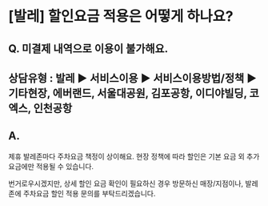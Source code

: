 # [발레] 할인요금 적용은 어떻게 하나요?

**Q. 미결제 내역으로 이용이 불가해요.**
-------------------------

상담유형 : 발레 ▶ 서비스이용 ▶ 서비스이용방법/정책 ▶ 기타현장, 에버랜드, 서울대공원, 김포공항, 이디야빌딩, 코엑스, 인천공항
--------------------------------------------------------------------------

**A.**
------

제휴 발레존마다 주차요금 책정이 상이해요. 현장 정책에 따라 할인은 기본 요금 외 추가 요금에만 적용될 수 있습니다.

번거로우시겠지만, 상세 할인 요금 확인이 필요하신 경우 방문하신 매장/지점이나, 발레 존에 주차요금 할인 적용 문의를 부탁드리겠습니다.